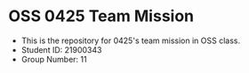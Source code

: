 # OSS 0425 Team Mission
- This is the repository for 0425's team mission in OSS class.
- Student ID: 21900343
- Group Number: 11
